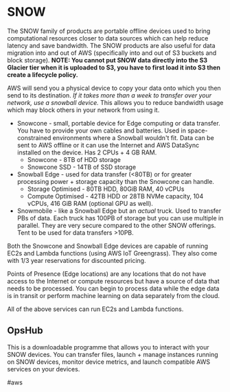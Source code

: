 # SNOW
The SNOW family of products are portable offline devices used to bring computational resources closer to data sources which can help reduce latency and save bandwidth. The SNOW products are also useful  for data migration into and out of AWS (specifically into and out of S3 buckets and block storage).
**NOTE: You cannot put SNOW data directly into the S3 Glacier tier when it is uploaded to S3, you have to first load it into S3 then create a lifecycle policy.**

AWS will send you a physical device to copy your data onto which you then send to its destination. *If it takes more than a week to transfer over your network, use a snowball device.* This allows you to reduce bandwidth usage which may block others in your network from using it.

- Snowcone - small, portable device for Edge computing or data transfer. You have to provide your own cables and batteries. Used in space-constrained environments where a Snowball wouldn't fit. Data can be sent to AWS offline or it can use the Internet and AWS DataSync installed on the device. Has 2 CPUs + 4 GB RAM.
	- Snowcone - 8TB of HDD storage
	- Snowcone SSD - 14TB of SSD storage
- Snowball Edge - used for data transfer (<80TB) or for greater processing power + storage capacity than the Snowcone can handle.
	- Storage Optimised - 80TB HDD, 80GiB RAM, 40 vCPUs
	- Compute Optimised - 42TB HDD or 28TB NVMe capacity, 104 vCPUs, 416 GiB RAM (optional GPU as well).
- Snowmobile - like a Snowball Edge but an *actual* truck. Used to transfer PBs of data. Each truck has 100PB of storage but you can use multiple in parallel. They are very secure compared to the other SNOW offerings. Tent to be used for data transfers >10PB.

Both the Snowcone and Snowball Edge devices are capable of running EC2s and Lambda functions (using AWS IoT Greengrass). They also come with 1/3 year reservations for discounted pricing.

Points of Presence (Edge locations) are any locations that do not have access to the Internet or compute resources but have a source of data that needs to be processed. You can begin to process data while the edge data is in transit or perform machine learning on data separately from the cloud.

All of the above services can run EC2s and Lambda functions.

## OpsHub
This is a downloadable programme that allows you to interact with your SNOW devices.
You can transfer files, launch + manage instances running on SNOW devices, monitor device metrics, and launch compatible AWS services on your devices.

#aws